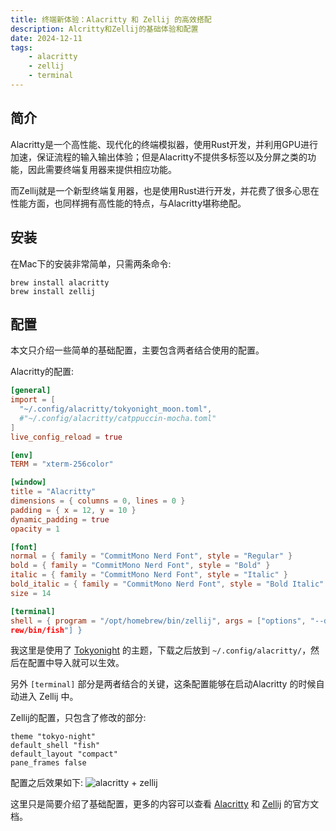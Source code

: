 ```yaml
---
title: 终端新体验：Alacritty 和 Zellij 的高效搭配
description: Alcritty和Zellij的基础体验和配置
date: 2024-12-11
tags:
    - alacritty
    - zellij
    - terminal
---
```


## 简介
Alacritty是一个高性能、现代化的终端模拟器，使用Rust开发，并利用GPU进行加速，保证流程的输入输出体验；但是Alacritty不提供多标签以及分屏之类的功能，因此需要终端复用器来提供相应功能。

而Zellij就是一个新型终端复用器，也是使用Rust进行开发，并花费了很多心思在性能方面，也同样拥有高性能的特点，与Alacritty堪称绝配。

## 安装
在Mac下的安装非常简单，只需两条命令:
```shell
brew install alacritty
brew install zellij
```

## 配置
本文只介绍一些简单的基础配置，主要包含两者结合使用的配置。

Alacritty的配置:
```toml title="~/.config/alacritty/alacritty.toml"
[general]
import = [
  "~/.config/alacritty/tokyonight_moon.toml",
  #"~/.config/alacritty/catppuccin-mocha.toml"
]
live_config_reload = true

[env]
TERM = "xterm-256color"

[window]
title = "Alacritty"
dimensions = { columns = 0, lines = 0 }
padding = { x = 12, y = 10 }
dynamic_padding = true
opacity = 1

[font]
normal = { family = "CommitMono Nerd Font", style = "Regular" }
bold = { family = "CommitMono Nerd Font", style = "Bold" }
italic = { family = "CommitMono Nerd Font", style = "Italic" }
bold_italic = { family = "CommitMono Nerd Font", style = "Bold Italic" }
size = 14

[terminal]
shell = { program = "/opt/homebrew/bin/zellij", args = ["options", "--default-shell", "/opt/homeb
rew/bin/fish"] }
```

我这里是使用了 [Tokyonight](https://github.com/folke/tokyonight.nvim/blob/main/extras/alacritty/tokyonight_moon.toml) 的主题，下载之后放到 `~/.config/alacritty/`，然后在配置中导入就可以生效。

另外 `[terminal]` 部分是两者结合的关键，这条配置能够在启动Alacritty 的时候自动进入 Zellij 中。



Zellij的配置，只包含了修改的部分:

```kdl title="~/.config/zellij/config.kdl"
theme "tokyo-night"
default_shell "fish"
default_layout "compact"
pane_frames false
```

配置之后效果如下:
![alacritty + zellij](https://img.softkern.com/images/2024/12/2f37bae6e1e96bb7693d8d800452489b.webp)

这里只是简要介绍了基础配置，更多的内容可以查看 [Alacritty](https://alacritty.org/config-alacritty.html) 和 [Zellij](https://zellij.dev/documentation/configuration) 的官方文档。
